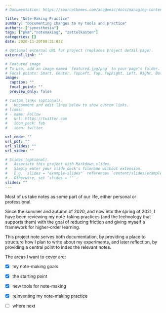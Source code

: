```yaml
---
# Documentation: https://sourcethemes.com/academic/docs/managing-content/

title: "Note-Making Practice"
summary: "Documenting changes to my tools and practice"
authors: ["synesthesia"]
tags: ["pkm","notemaking", "zettelkasten"]
categories: []
date: 2020-11-20T08:31:02Z

# Optional external URL for project (replaces project detail page).
external_link: ""

# Featured image
# To use, add an image named `featured.jpg/png` to your page's folder.
# Focal points: Smart, Center, TopLeft, Top, TopRight, Left, Right, BottomLeft, Bottom, BottomRight.
image:
  caption: ""
  focal_point: ""
  preview_only: false

# Custom links (optional).
#   Uncomment and edit lines below to show custom links.
# links:
# - name: Follow
#   url: https://twitter.com
#   icon_pack: fab
#   icon: twitter

url_code: ""
url_pdf: ""
url_slides: ""
url_video: ""

# Slides (optional).
#   Associate this project with Markdown slides.
#   Simply enter your slide deck's filename without extension.
#   E.g. `slides = "example-slides"` references `content/slides/example-slides.md`.
#   Otherwise, set `slides = ""`.
slides: ""
---
```

Most of us take notes as some part of our life, either personal or professional.

Since the summer and autumn of 2020, and now into the spring of 2021, I have been reviewing my note-taking practices (and the technology that supports them) with the goal of reducing friction and giving myself a framework for higher-order learning.

This project note serves both documentation, by providing a place to structure how I plan to write about my experiments, and later reflection, by providing a central point to index the relevant notes.

The areas I want to cover are:

* [x] my note-making goals
* [x] the starting point
* [x] new tools for note-making
* [x] reinventing my note-making practice
* [ ] where next

